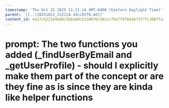 ```yaml
---
timestamp: 'Thu Oct 23 2025 21:21:14 GMT-0400 (Eastern Daylight Time)'
parent: '[[..\20251023_212114.3dcc65f0.md]]'
content_id: 4a37c6225e9b88c5b8a60c51506f6c582ccfbe7f9784ab75f7fc398ffaa6d487
---
```


# prompt: The two functions you added (\_findUserByEmail and \_getUserProfile) - should I explicitly make them part of the concept or are they fine as is since they are kinda like helper functions

